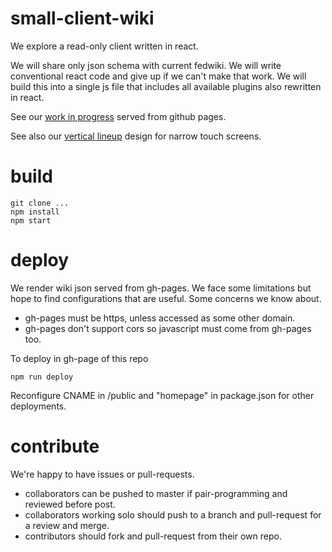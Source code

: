 # small-client-wiki
We explore a read-only client written in react.

We will share only json schema with current fedwiki. 
We will write conventional react code and give up if we can't make that work.
We will build this into a single js file that includes all available plugins also rewritten in react.

See our [work in progress](http://read.wiki.org) served from github pages.

See also our [vertical lineup](http://c2.com/wiki/vertical-lineup.pdf) design for narrow touch screens.

# build

```
git clone ...
npm install
npm start
```

# deploy

We render wiki json served from gh-pages.
We face some limitations but hope to find configurations that are useful.
Some concerns we know about.
- gh-pages must be https, unless accessed as some other domain.
- gh-pages don't support cors so javascript must come from gh-pages too.

To deploy in gh-page of this repo
```
npm run deploy
```
Reconfigure CNAME in /public and "homepage" in package.json for
other deployments.

# contribute

We're happy to have issues or pull-requests.

- collaborators can be pushed to master if pair-programming and reviewed before post.
- collaborators working solo should push to a branch and pull-request for a review and merge.
- contributors should fork and pull-request from their own repo.

